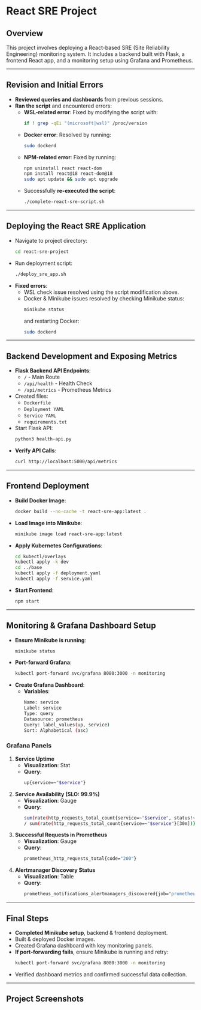 # React SRE Project

## Overview
This project involves deploying a React-based SRE (Site Reliability Engineering) monitoring system. It includes a backend built with Flask, a frontend React app, and a monitoring setup using Grafana and Prometheus.

---

## Revision and Initial Errors
- **Reviewed queries and dashboards** from previous sessions.
- **Ran the script** and encountered errors:
  - **WSL-related error**: Fixed by modifying the script with:
    ```sh
    if ! grep -qEi "(microsoft|wsl)" /proc/version
    ```
  - **Docker error**: Resolved by running:
    ```sh
    sudo dockerd
    ```
  - **NPM-related error**: Fixed by running:
    ```sh
    npm uninstall react react-dom
    npm install react@18 react-dom@18
    sudo apt update && sudo apt upgrade
    ```
  - Successfully **re-executed the script**:
    ```sh
    ./complete-react-sre-script.sh
    ```

---

## Deploying the React SRE Application
- Navigate to project directory:
  ```sh
  cd react-sre-project
  ```
- Run deployment script:
  ```sh
  ./deploy_sre_app.sh
  ```
- **Fixed errors**:
  - WSL check issue resolved using the script modification above.
  - Docker & Minikube issues resolved by checking Minikube status:
    ```sh
    minikube status
    ```
    and restarting Docker:
    ```sh
    sudo dockerd
    ```

---

## Backend Development and Exposing Metrics
- **Flask Backend API Endpoints**:
  - `/` - Main Route
  - `/api/health` - Health Check
  - `/api/metrics` - Prometheus Metrics
- Created files:
  - `Dockerfile`
  - `Deployment YAML`
  - `Service YAML`
  - `requirements.txt`
- Start Flask API:
  ```sh
  python3 health-api.py
  ```
- **Verify API Calls**:
  ```sh
  curl http://localhost:5000/api/metrics
  ```

---

## Frontend Deployment
- **Build Docker Image**:
  ```sh
  docker build --no-cache -t react-sre-app:latest .
  ```
- **Load Image into Minikube**:
  ```sh
  minikube image load react-sre-app:latest
  ```
- **Apply Kubernetes Configurations**:
  ```sh
  cd kubectl/overlays
  kubectl apply -k dev
  cd ../base
  kubectl apply -f deployment.yaml
  kubectl apply -f service.yaml
  ```
- **Start Frontend**:
  ```sh
  npm start
  ```

---

## Monitoring & Grafana Dashboard Setup
- **Ensure Minikube is running**:
  ```sh
  minikube status
  ```
- **Port-forward Grafana**:
  ```sh
  kubectl port-forward svc/grafana 8080:3000 -n monitoring
  ```
- **Create Grafana Dashboard**:
  - **Variables**:
    ```sh
    Name: service
    Label: service
    Type: query
    Datasource: prometheus
    Query: label_values(up, service)
    Sort: Alphabetical (asc)
    ```

### Grafana Panels
1. **Service Uptime**
   - **Visualization**: Stat
   - **Query**:
     ```sh
     up{service=~"$service"}
     ```
2. **Service Availability (SLO: 99.9%)**
   - **Visualization**: Gauge
   - **Query**:
     ```sh
     sum(rate(http_requests_total_count{service=~"$service", status!~"5.."}[30m]))
     / sum(rate(http_requests_total_count{service=~"$service"}[30m])) * 100
     ```
3. **Successful Requests in Prometheus**
   - **Visualization**: Gauge
   - **Query**:
     ```sh
     prometheus_http_requests_total{code="200"}
     ```
4. **Alertmanager Discovery Status**
   - **Visualization**: Table
   - **Query**:
     ```sh
     prometheus_notifications_alertmanagers_discovered{job="prometheus"}
     ```

---

## Final Steps
- **Completed Minikube setup**, backend & frontend deployment.
- Built & deployed Docker images.
- Created Grafana dashboard with key monitoring panels.
- **If port-forwarding fails**, ensure Minikube is running and retry:
  ```sh
  kubectl port-forward svc/grafana 8080:3000 -n monitoring
  ```
- Verified dashboard metrics and confirmed successful data collection.
---

## Project Screenshots

